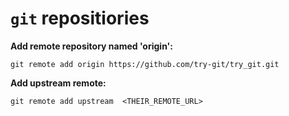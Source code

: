 # `git` repositiories

**Add remote repository named 'origin':**

~~~~
git remote add origin https://github.com/try-git/try_git.git
~~~~

**Add upstream remote:**

~~~~
git remote add upstream  <THEIR_REMOTE_URL> 
~~~~
